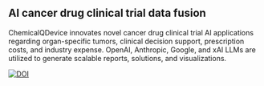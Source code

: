 ## AI cancer drug clinical trial data fusion

 
ChemicalQDevice innovates novel cancer drug clinical trial AI applications regarding organ-specific tumors, clinical decision support, prescription costs, and industry expense. OpenAI, Anthropic, Google, and xAI LLMs are utilized to generate scalable reports, solutions, and visualizations.



[![DOI](https://zenodo.org/badge/DOI/10.5281/zenodo.13273141.svg)](https://doi.org/10.5281/zenodo.13273141)


